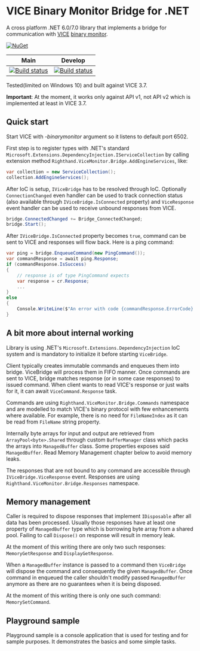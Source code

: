 # VICE Binary Monitor Bridge for .NET

A cross platform .NET 6.0/7.0 library that implements a bridge for communication with [VICE](https://vice-emu.sourceforge.io/) [binary monitor](https://vice-emu.sourceforge.io/vice_13.html#SEC281).

[![NuGet](https://img.shields.io/nuget/v/Righthand.Vice.Bridge.svg)](https://www.nuget.org/packages/Righthand.Vice.Bridge)

| Main   | Develop |
| ------ | ------- |
| [![Build status](https://ci.appveyor.com/api/projects/status/j4mug5wqaqh4ystn/branch/main?svg=true)](https://ci.appveyor.com/project/MihaMarkic/vice-bridge-net/branch/main) | [![Build status](https://ci.appveyor.com/api/projects/status/j4mug5wqaqh4ystn/branch/develop?svg=true)](https://ci.appveyor.com/project/MihaMarkic/vice-bridge-net/branch/develop) |


Tested(limited on Windows 10) and built against VICE 3.7.

**Important**: At the moment, it works only against API v1, not API v2 which is implemented at least in VICE 3.7.

## Quick start

Start VICE with *-binarymonitor* argument so it listens to default port 6502.

First step is to register types with .NET's standard `Microsoft.Extensions.DependencyInjection.IServiceCollection` by calling extension method `Righthand.ViceMonitor.Bridge.AddEngineServices`, like:

```csharp
var collection = new ServiceCollection();
collection.AddEngineServices();
```

After IoC is setup, `IViceBridge` has to be resolved through IoC. Optionally `ConnectionChanged` even handler can be used to track connection status (also available through `IViceBridge.IsConnected` property) and `ViceResponse` event handler can be used to receive unbound responses from VICE.

```csharp
bridge.ConnectedChanged += Bridge_ConnectedChanged;
bridge.Start();
```

After `IViceBridge.IsConnected` property becomes `true`, command can be sent to VICE and responses will flow back. Here is a ping command:

```csharp
var ping = bridge.EnqueueCommand(new PingCommand());
var commandResponse = await ping.Response;
if (commandResponse.IsSuccess)
{
	// response is of type PingCommand expects
	var response = cr.Response;
	...
}
else
{
	Console.WriteLine($"An error with code {commandResponse.ErrorCode} occurred");
}
```

## A bit more about internal working

Library is using .NET's `Microsoft.Extensions.DependencyInjection` IoC system and is mandatory to initialize it before starting `ViceBridge`.

Client typically creates immutable commands and enqueues them into bridge. ViceBridge will process them in FIFO manner. Once commands are sent to VICE, bridge matches response (or in some case responses) to issued command. When client wants to read VICE's response or just waits for it, it can await `ViceCommand.Response` task.

Commands are using `Righthand.ViceMonitor.Bridge.Commands` namespace and are modelled to match VICE's binary protocol with few enhancements where available. For example, there is no need for `FileNameIndex` as it can be read from `FileName` string property.

Internally byte arrays for input and output are retrieved from `ArrayPool<byte>.Shared` through custom `BufferManager` class which packs the arrays into `ManagedBuffer` class. Some properties exposes said `ManagedBuffer`. Read Memory Management chapter below to avoid memory leaks.

The responses that are not bound to any command are accessible through `IViceBridge.ViceResponse` event. Responses are using `Righthand.ViceMonitor.Bridge.Responses` namespace.

## Memory management

Caller is required to dispose responses that implement `IDisposable` after all data has been processed. Usually those responses have at least one property of `ManagedBuffer` type which is borrowing byte array from a shared pool. Failing to call `Dispose()` on response will result in memory leak.

At the moment of this writing there are only two such responses: `MemoryGetResponse` and `DisplayGetResponse`.

When a `ManagedBuffer` instance is passed to a command then `ViceBridge` will dispose the command and consequently the given `ManagedBuffer`. Once command in enqueued the caller shouldn't modify passed `ManagedBuffer` anymore as there are no guarantees when it is being disposed.

At the moment of this writing there is only one such command: `MemorySetCommand`.

## Playground sample

Playground sample is a console application that is used for testing and for sample purposes. It demonstrates the basics and some simple tasks.